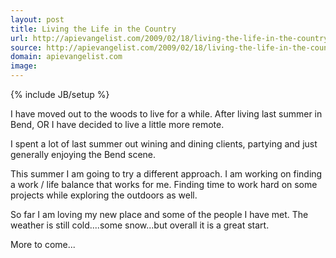 ```yaml
---
layout: post
title: Living the Life in the Country
url: http://apievangelist.com/2009/02/18/living-the-life-in-the-country/
source: http://apievangelist.com/2009/02/18/living-the-life-in-the-country/
domain: apievangelist.com
image: 
---
```

{% include JB/setup %}<p>I have moved out to the woods to live for a while.   After living last summer in Bend, OR I have decided to live a little more remote.

I spent a lot of last summer out wining and dining clients, partying and just generally enjoying the Bend scene.

This summer I am going to try a different approach.  I am working on finding a work / life balance that works for me.  Finding time to work hard on some projects while exploring the outdoors as well.

So far I am loving my new place and some of the people I have met.  The weather is still cold....some snow...but overall it is a great start.  

More to come...</p>
